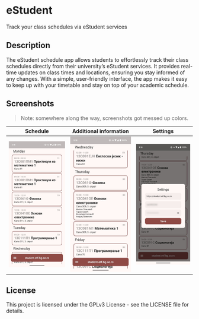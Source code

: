 # eStudent

Track your class schedules via eStudent services

## Description

The eStudent schedule app allows students to effortlessly track their class schedules directly from their university’s eStudent services. It provides real-time updates on class times and locations, ensuring you stay informed of any changes. With a simple, user-friendly interface, the app makes it easy to keep up with your timetable and stay on top of your academic schedule.

## Screenshots

> Note: somewhere along the way, screenshots got messed up colors.

| Schedule                                                                                                       | Additional information                                                                                     | Settings                                                                                                             |
|----------------------------------------------------------------------------------------------------------------|------------------------------------------------------------------------------------------------------------|----------------------------------------------------------------------------------------------------------------------|
| ![start](https://github.com/GrbavaCigla/eStudent/blob/master/metadata/en-US/images/phoneScreenshots/start.jpg) | ![mid](https://github.com/GrbavaCigla/eStudent/blob/master/metadata/en-US/images/phoneScreenshots/mid.jpg) | ![settings](https://github.com/GrbavaCigla/eStudent/blob/master/metadata/en-US/images/phoneScreenshots/settings.jpg) |

## License
This project is licensed under the GPLv3 License - see the LICENSE file for details.
